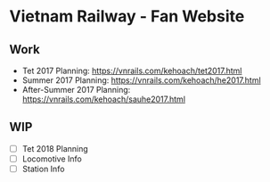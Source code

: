 # Vietnam Railway - Fan Website

## Work

- Tet 2017 Planning: https://vnrails.com/kehoach/tet2017.html
- Summer 2017 Planning: https://vnrails.com/kehoach/he2017.html
- After-Summer 2017 Planning: https://vnrails.com/kehoach/sauhe2017.html

## WIP

- [ ] Tet 2018 Planning
- [ ] Locomotive Info
- [ ] Station Info

